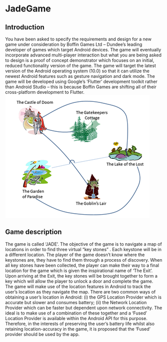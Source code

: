 # JadeGame

## Introduction
You have been asked to specify the requirements and design for a new game under consideration by Boffin Games Ltd – Dundee’s leading developer of games which target Android devices.
The game will eventually incorporate advanced multi-player interaction but what you are being asked to design is a proof of concept demonstrator which focuses on an initial, reduced functionality version of the game. The game will target the latest version of the Android operating system (10.0) so that it can utilize the newest Android features such as gesture navigation and dark mode. The game will be developed using Google’s ‘Flutter’ development toolkit rather than Android Studio – this is because Boffin Games are shifting all of their cross-platform development to Flutter. 
![Image of Yaktocat](gamemap.png)
## Game description
The game is called ‘JADE’. The objective of the game is to navigate a map of locations in order to find three virtual “key stones” . Each keystone will be in a different location. The player of the game doesn’t know where the keystones are, they have to find them through a process of discovery. When all key stones have been collected, the player can make their way to a final location for the game which is given the inspirational name of ‘The Exit’. Upon arriving at the Exit, the key stones will be brought together to form a key which will allow the player to unlock a door and complete the game.
The game will make use of the location features in Android to track the user’s location as they navigate the map. There are two common ways of obtaining a user’s location in Android: (i) the GPS Location Provider which is accurate but slower and consumes battery; (ii) the Network Location Provider which can be faster but dependent upon network connectivity. The ideal is to make use of a combination of these together and a ‘Fused’ Location Provider is available within the Android API for this purpose. Therefore, in the interests of preserving the user’s battery life whilst also retaining location-accuracy in the game, it is proposed that the ‘Fused’ provider should be used by the app. 
